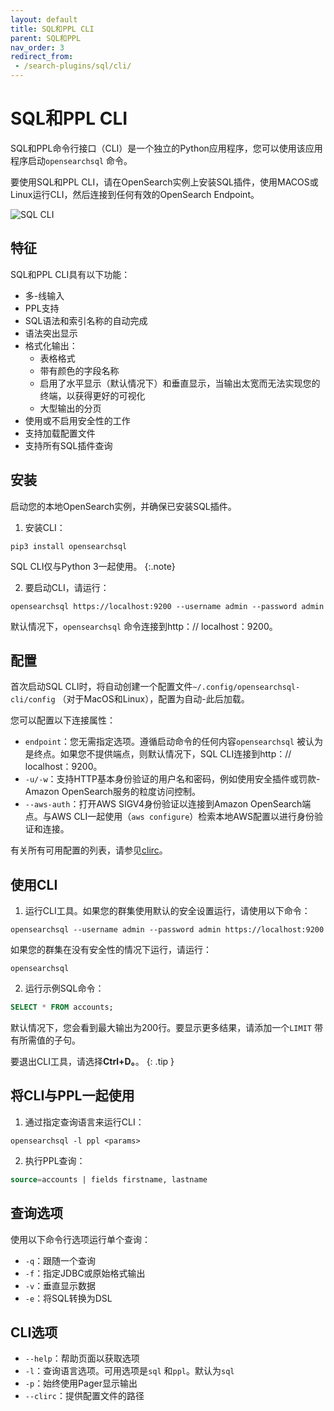 ```yaml
---
layout: default
title: SQL和PPL CLI
parent: SQL和PPL
nav_order: 3
redirect_from:
 - /search-plugins/sql/cli/
---
```


# SQL和PPL CLI

SQL和PPL命令行接口（CLI）是一个独立的Python应用程序，您可以使用该应用程序启动`opensearchsql` 命令。

 要使用SQL和PPL CLI，请在OpenSearch实例上安装SQL插件，使用MACOS或Linux运行CLI，然后连接到任何有效的OpenSearch Endpoint。

![SQL CLI]({{site.url}}{{site.baseurl}}/images/cli.gif)

## 特征

SQL和PPL CLI具有以下功能：

- 多-线输入
- PPL支持
- SQL语法和索引名称的自动完成
- 语法突出显示
- 格式化输出：
  - 表格格式
  - 带有颜色的字段名称
  - 启用了水平显示（默认情况下）和垂直显示，当输出太宽而无法实现您的终端，以获得更好的可视化
  - 大型输出的分页
- 使用或不启用安全性的工作
- 支持加载配置文件
- 支持所有SQL插件查询

## 安装

启动您的本地OpenSearch实例，并确保已安装SQL插件。

1. 安装CLI：
```console
pip3 install opensearchsql
```

SQL CLI仅与Python 3一起使用。
{:.note}

2. 要启动CLI，请运行：
```console
opensearchsql https://localhost:9200 --username admin --password admin
```
默认情况下，`opensearchsql` 命令连接到http：// localhost：9200。

## 配置

首次启动SQL CLI时，将自动创建一个配置文件`~/.config/opensearchsql-cli/config` （对于MacOS和Linux），配置为自动-此后加载。

您可以配置以下连接属性：

- `endpoint`：您无需指定选项。遵循启动命令的任何内容`opensearchsql` 被认为是终点。如果您不提供端点，则默认情况下，SQL CLI连接到http：// localhost：9200。
- `-u/-w`：支持HTTP基本身份验证的用户名和密码，例如使用安全插件或罚款-Amazon OpenSearch服务的粒度访问控制。
- `--aws-auth`：打开AWS SIGV4身份验证以连接到Amazon OpenSearch端点。与AWS CLI一起使用（`aws configure`）检索本地AWS配置以进行身份验证和连接。

有关所有可用配置的列表，请参见[clirc](https://github.com/opensearch-project/sql/blob/1.x/sql-cli/src/opensearch_sql_cli/conf/clirc)。

## 使用CLI

1. 运行CLI工具。如果您的群集使用默认的安全设置运行，请使用以下命令：
```console
opensearchsql --username admin --password admin https://localhost:9200
```
如果您的群集在没有安全性的情况下运行，请运行：
```console
opensearchsql
```

2. 运行示例SQL命令：
```sql
SELECT * FROM accounts;
```

默认情况下，您会看到最大输出为200行。要显示更多结果，请添加一个`LIMIT` 带有所需值的子句。

要退出CLI工具，请选择**Ctrl+D。**。
{: .tip }

## 将CLI与PPL一起使用

1. 通过指定查询语言来运行CLI：
```console
opensearchsql -l ppl <params>
```

2. 执行PPL查询：
```sql
source=accounts | fields firstname, lastname
```

## 查询选项

使用以下命令行选项运行单个查询：

- `-q`：跟随一个查询
- `-f`：指定JDBC或原始格式输出
- `-v`：垂直显示数据
- `-e`：将SQL转换为DSL

## CLI选项

- `--help`：帮助页面以获取选项
- `-l`：查询语言选项。可用选项是`sql` 和`ppl`。默认为`sql`
- `-p`：始终使用Pager显示输出
- `--clirc`：提供配置文件的路径

